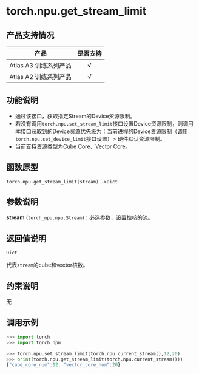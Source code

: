# torch.npu.get_stream_limit
## 产品支持情况

| 产品                                                         | 是否支持 |
| ------------------------------------------------------------ | :------: |
|<term>Atlas A3 训练系列产品</term>            |    √     |
|<term>Atlas A2 训练系列产品</term>  | √   |


## 功能说明

- 通过该接口，获取指定Stream的Device资源限制。
- 若没有调用`torch.npu.set_stream_limit`接口设置Device资源限制，则调用本接口获取到的Device资源优先级为：当前进程的Device资源限制（调用`torch.npu.set_device_limit`接口设置）> 硬件默认资源限制。
- 当前支持资源类型为Cube Core、Vector Core。

## 函数原型

```
torch.npu.get_stream_limit(stream) ->Dict
```

## 参数说明

**stream** (`torch_npu.npu.Stream`)：必选参数，设置控核的流。

## 返回值说明
`Dict`

代表`stream`的cube和vector核数。

## 约束说明

无

## 调用示例

 ```python
>>> import torch
>>> import torch_npu

>>> torch.npu.set_stream_limit(torch.npu.current_stream(),12,20)
>>> print(torch.npu.get_stream_limit(torch.npu.current_stream()))
{"cube_core_num":12, "vector_core_num":20}
 ```
